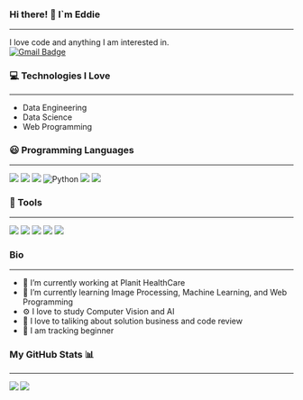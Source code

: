 ### Hi there! :wave: I`m Eddie
------------------------------------------------------------
I love code and anything I am interested in.    
[![Gmail Badge](https://img.shields.io/badge/Gmail-d14836?style=flat-square&logo=Gmail&logoColor=white&link=mailto:joohyunseok0313@gmail.com)](mailto:joohyunseok0313@gmail.com)

### 💻 Technologies I Love
------------------------------------------------------------
- Data Engineering
- Data Science
- Web Programming

### :smiley: Programming Languages
------------------------------------------------------------
<img src="https://img.shields.io/badge/C Sharp-77216F?style=for-the-badge&logo=CSharp&logoColor=white"/> <img src="https://img.shields.io/badge/javascript-F7DF1E?style=for-the-badge&logo=javascript&logoColor=black"> <img src="https://img.shields.io/badge/react-61DAFB?style=for-the-badge&logo=react&logoColor=black"> <img alt="Python" src ="https://img.shields.io/badge/Python-3776AB.svg?&style=for-the-badge&logo=Python&logoColor=white"/> <img src="https://img.shields.io/badge/MsSql-CC2927?style=for-the-badge&logo=MicrosoftSQLServer&logoColor=white"/> <img src="https://img.shields.io/badge/Oracle-F80000?style=for-the-badge&logo=Oracle&logoColor=white"/>

### :foggy: Tools
------------------------------------------------------------ 
<img src="https://img.shields.io/badge/VisualStudio-5C2D91?style=for-the-badge&logo=VisualStudio&logoColor=white"/>  <img src="https://img.shields.io/badge/Pycharm-000000?style=for-the-badge&logo=PyCharm&logoColor=white"/>  <img src="https://img.shields.io/badge/MsSqlServer-CC2927?style=for-the-badge&logo=MicrosoftSQLServer&logoColor=white"/>  <img src="https://img.shields.io/badge/Git-F05032?style=for-the-badge&logo=Git&logoColor=white"/>    <img src="https://img.shields.io/badge/Sourcetree-0052CC?style=for-the-badge&logo=Sourcetree&logoColor=white"/> 


### Bio
------------------------------------------------------------ 
- 🏢 I’m currently working at Planit HealthCare
- 🌱 I’m currently learning Image Processing, Machine Learning, and Web Programming
- ⚙️ I love to study Computer Vision and AI
- 💬 I love to taliking about solution business and code review
- :mountain_bicyclist: I am tracking beginner


### My GitHub Stats 📊
------------------------------------------------------------ 
<a href="https://github.com/anuraghazra/github-readme-stats"> <img align="left" src="https://github-readme-stats.vercel.app/api?username=hyunseokjoo&count_private=true&show_icons=true" />  <a href="https://github.com/anuraghazra/convoychat"> <img align="center" src="https://github-readme-stats.vercel.app/api/top-langs/?username=hyunseokjoo" />  </a>
	
	

